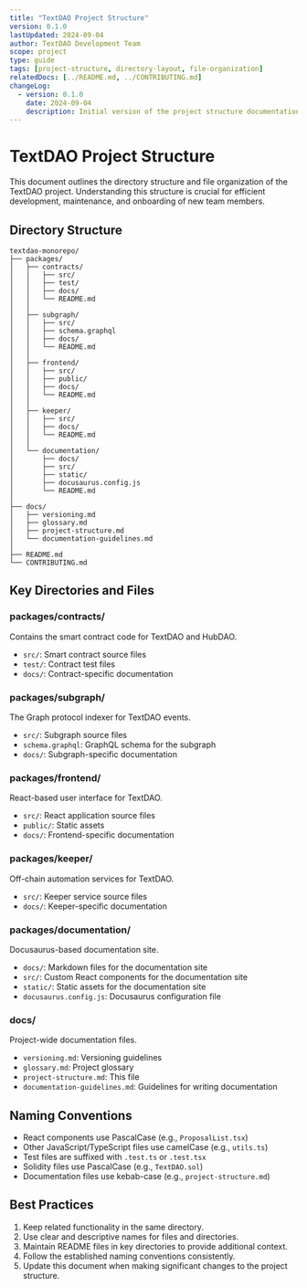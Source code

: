 ```yaml
---
title: "TextDAO Project Structure"
version: 0.1.0
lastUpdated: 2024-09-04
author: TextDAO Development Team
scope: project
type: guide
tags: [project-structure, directory-layout, file-organization]
relatedDocs: [../README.md, ../CONTRIBUTING.md]
changeLog:
  - version: 0.1.0
    date: 2024-09-04
    description: Initial version of the project structure documentation
---
```


# TextDAO Project Structure

This document outlines the directory structure and file organization of the TextDAO project. Understanding this structure is crucial for efficient development, maintenance, and onboarding of new team members.

## Directory Structure

```
textdao-monorepo/
├── packages/
│   ├── contracts/
│   │   ├── src/
│   │   ├── test/
│   │   ├── docs/
│   │   └── README.md
│   │
│   ├── subgraph/
│   │   ├── src/
│   │   ├── schema.graphql
│   │   ├── docs/
│   │   └── README.md
│   │
│   ├── frontend/
│   │   ├── src/
│   │   ├── public/
│   │   ├── docs/
│   │   └── README.md
│   │
│   ├── keeper/
│   │   ├── src/
│   │   ├── docs/
│   │   └── README.md
│   │
│   └── documentation/
│       ├── docs/
│       ├── src/
│       ├── static/
│       ├── docusaurus.config.js
│       └── README.md
│
├── docs/
│   ├── versioning.md
│   ├── glossary.md
│   ├── project-structure.md
│   └── documentation-guidelines.md
│
├── README.md
└── CONTRIBUTING.md
```

## Key Directories and Files

### packages/contracts/

Contains the smart contract code for TextDAO and HubDAO.

- `src/`: Smart contract source files
- `test/`: Contract test files
- `docs/`: Contract-specific documentation

### packages/subgraph/

The Graph protocol indexer for TextDAO events.

- `src/`: Subgraph source files
- `schema.graphql`: GraphQL schema for the subgraph
- `docs/`: Subgraph-specific documentation

### packages/frontend/

React-based user interface for TextDAO.

- `src/`: React application source files
- `public/`: Static assets
- `docs/`: Frontend-specific documentation

### packages/keeper/

Off-chain automation services for TextDAO.

- `src/`: Keeper service source files
- `docs/`: Keeper-specific documentation

### packages/documentation/

Docusaurus-based documentation site.

- `docs/`: Markdown files for the documentation site
- `src/`: Custom React components for the documentation site
- `static/`: Static assets for the documentation site
- `docusaurus.config.js`: Docusaurus configuration file

### docs/

Project-wide documentation files.

- `versioning.md`: Versioning guidelines
- `glossary.md`: Project glossary
- `project-structure.md`: This file
- `documentation-guidelines.md`: Guidelines for writing documentation

## Naming Conventions

- React components use PascalCase (e.g., `ProposalList.tsx`)
- Other JavaScript/TypeScript files use camelCase (e.g., `utils.ts`)
- Test files are suffixed with `.test.ts` or `.test.tsx`
- Solidity files use PascalCase (e.g., `TextDAO.sol`)
- Documentation files use kebab-case (e.g., `project-structure.md`)

## Best Practices

1. Keep related functionality in the same directory.
2. Use clear and descriptive names for files and directories.
3. Maintain README files in key directories to provide additional context.
4. Follow the established naming conventions consistently.
5. Update this document when making significant changes to the project structure.

